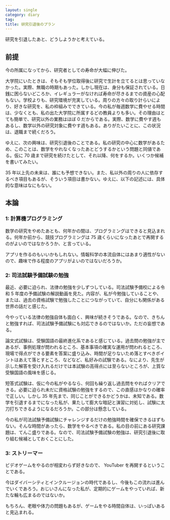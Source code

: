 ```yaml
---
layout: single
category: diary
tag:
title: 研究引退後のプラン
---
```


研究を引退したあと、どうしようかと考えている。

## 前提

今の所属になってから、研究者としての寿命が大幅に伸びた。

大学院にいたときは、そもそも学位取得後に研究で生計を立てるとは思っていなかった。実際、無職の時期もあった。しかし現在は、身分も保証されている。日銭に困らないどころか、イレギュラーがなければ寿命が尽きるまでの資産の心配もない。学校よりも、研究環境が充実している。周りの方々の取り計らいにより、好きな研究を、私の枠組みでできている。今の私が毎週数学に費やせる時間は、少なくとも、私の出た大学院に所属するどの教員よりも多い。その理由はとても簡単で、研究以外の業務はほぼ 0 だからである。実際、数学に費やす週もあるし、数学以外の研究対象に費やす週もある。ありがたいことに、この状況は、退職まで続くだろう。

ゆえに、次の興味は、研究引退後のことである。私の研究の中心に数学があるため、このことは、数学をやれなくなったあとどうするかという問題と同値である。仮に 70 歳まで研究を続けたとして、それ以降、何をするか。いくつか候補を書いてみたい。

35 年以上先の未来は、誰にも予想できない。また、私以外の周りの人に依存するべき項目もあるが、そういう項目は書かない。ゆえに、以下の記述には、具体的な意味はなにもない。

## 本論

### 1: 計算機プログラミング

数学の研究をやめたあとも、何年かの間は、プログラミングはできると見込まれる。何年か前から、競技プログラミングは 75 歳くらいになったあとで再開するのがよいのではなかろうか、と言っている。

アプリを作るのもいいかもしれない。情報科学の本流自体にはあまり適性がないので、趣味で作る程度のアプリがよいのではないだろうか。

### 2: 司法試験予備試験の勉強

最近、必要に迫られ、法律の勉強を少しずつしている。司法試験予備校による令和 5 年度の予備試験の解説動画を見た。内容が、私が今勉強していることや、または、過去の資格試験で勉強したことにつながっていて、自分にも関係がある世界の話だと感じた。

今やっている法律の勉強自体も面白く、興味が続きそうである。なので、きちんと勉強すれば、司法試験予備試験にも対応できるのではないか。ただの妄想である。

論文式試験は、受験国語の最終進化系であると感じている。過去問の勉強が主であるが、事例処理が問われるところ、基本事項の確実な運用が問われるところ、現場で得点ができる要素を答案に盛り込み、時間が足りないため落とすべきポイントはあえて落とすところ、などなど、私好みの試験である。なにより、先生が示した解答を受け入れるだけでは本試験の高得点には至らないところが、上質な受験国語の風味を感じる。

短答式試験は、仮に今の私がやるなら、何回も繰り返し過去問をやればクリアできる。必要に迫られ未だに資格試験の勉強をするので、この直感はかなりの確率で正しい。しかし 35 年先まで、同じことができるかどうかは、未知である。数学を引退するまでになった私が、果たして膨大な暗記と演習に対処し、試験に太刀打ちできるようになるだろうか。この部分は懸念している。

今の私が司法試験予備試験にチャレンジするだけの勉強時間を確保できるはずもない。そんな時間があったら、数学をやるべきである。私の目の前にある研究課題は、てんこ盛りである。なので、司法試験予備試験の勉強は、研究引退後に取り組む候補としておくことにした。

### 3: ストリーマー

ビデオゲームをやるのが相変わらず好きなので、 YouTuber を再開するということである。

今はダイバーシティとインクルージョンの時代であるし、今後もこの流れは進んでいくであろう。おじいさんになった私が、定期的にゲームをやっていれば、新たな輪も広まるのではないか。

もちろん、老眼や体力の問題もあるが、ゲームをやる時間自体は、いっぱいあると見込まれる。
